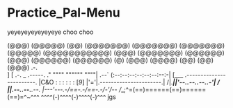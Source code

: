 # Practice_Pal-Menu

yeyeyeyeyeyeyeye
choo choo

(@@@)     (@@@@@)
                               (@@)     (@@@@@@@)        (@@@@@@@)
                         (@@@@@@@)   (@@@@@)       (@@@@@@@@@@@)
                    (@@@)     (@@@@@@@)   (@@@@@@)             (@@@)
               (@@@@@@)    (@@@@@@)                (@)
           (@@@)  (@@@@)           (@@)
        (@@)              (@@@)
       .-.               
       ] [    .-.      _    .-----.
     ."   """"   """""" """"| .--`
    (:--:--:--:--:--:--:--:-| [___    .------------------------.
     |C&O  :  :  :  :  :  : [_9_] |'='|.----------------------.|
    /|.___________________________|___|'--.___.--.___.--.___.-'| 
   / ||_.--.______.--.______.--._ |---\'--\-.-/==\-.-/==\-.-/-'/--
  /__;^=(==)======(==)======(==)=^~^^^ ^^^^(-)^^^^(-)^^^^(-)^^^ jgs
~~~~~~~~~~~~~~~~~~~~~~~~~~~~~~~~~~~~~~~~~~~~~~~~~~~~~~~~~~~~~~~~~~~
